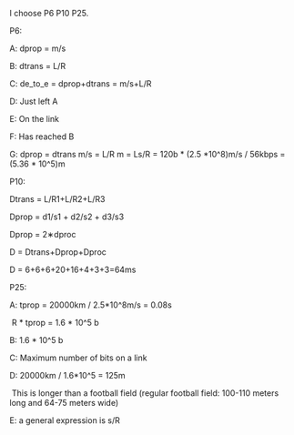 I choose P6 P10 P25.

P6:

A: dprop = m/s

B: dtrans = L/R

C: de_to_e = dprop+dtrans = m/s+L/R 

D: Just left A

E: On the link

F: Has reached B

G: dprop = dtrans m/s = L/R m = Ls/R = 120b * (2.5 *10^8)m/s / 56kbps = (5.36 * 10^5)m 



P10:

Dtrans = L/R1+L/R2+L/R3

Dprop = d1/s1 + d2/s2 + d3/s3

Dprop = 2∗dproc

D = Dtrans+Dprop+Dproc

D = 6+6+6+20+16+4+3+3=64ms



P25:

A: tprop = 20000km / 2.5*10^8m/s = 0.08s

​    R * tprop = 1.6 * 10^5 b

B: 1.6 * 10^5 b

C: Maximum number of bits on a link

D: 20000km / 1.6*10^5 = 125m 

​     This is longer than a football field (regular football field: 100-110 meters long and 64-75 meters wide)

E:  a general expression is s/R
